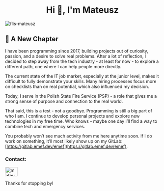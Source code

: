 <h1 align="center">Hi 👋, I'm Mateusz</h1>
<p> 
  <img src="https://komarev.com/ghpvc/?username=flis-mateusz&label=Profile%20views&color=0e75b6&style=flat" alt="flis-mateusz" /> 
</p>

<h2>🚒 A New Chapter</h2>

<p> 
I have been programming since 2017, building projects out of curiosity, passion, and a desire to solve real problems. After a lot of reflection, I decided to step away from the tech industry - at least for now - to explore a different path, one where I can help people more directly.

The current state of the IT job market, especially at the junior level, makes it difficult to fully demonstrate your skills. Many hiring processes focus more on checklists than on real potential, which also influenced my decision.

Today, I serve in the Polish State Fire Service (PSP) - a role that gives me a strong sense of purpose and connection to the real world.

That said, this is a test - not a goodbye. Programming is still a big part of who I am. I continue to develop personal projects and explore new technologies in my free time. Who knows - maybe one day I’ll find a way to combine tech and emergency services.

You probably won’t see much activity from me here anytime soon. If I do work on something, it’ll most likely show up on my GitLab: [https://gitlab.emef.dev/emef](https://gitlab.emef.dev/emef).
</p>

<h3>Contact:</h3>
<p align="left">
  <a href="https://linkedin.com/in/mateusz-flis-b02411246" target="blank">
    <img align="center" src="https://raw.githubusercontent.com/rahuldkjain/github-profile-readme-generator/master/src/images/icons/Social/linked-in-alt.svg" alt="mateusz-flis-b02411246" height="30" width="40" />
  </a>
</p>

Thanks for stopping by!
